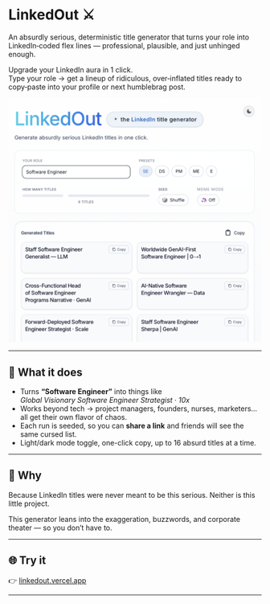 # LinkedOut ⚔️

An absurdly serious, deterministic title generator that turns your role into LinkedIn‑coded flex lines — professional, plausible, and just unhinged enough.

Upgrade your LinkedIn aura in 1 click.  
Type your role → get a lineup of ridiculous, over‑inflated titles ready to copy‑paste into your profile or next humblebrag post.

![LinkedOut screenshot](linkedout-ss.png)

---

## 💼 What it does
- Turns **“Software Engineer”** into things like  
  *Global Visionary Software Engineer Strategist · 10x*  
- Works beyond tech → project managers, founders, nurses, marketers… all get their own flavor of chaos.  
- Each run is seeded, so you can **share a link** and friends will see the same cursed list.  
- Light/dark mode toggle, one-click copy, up to 16 absurd titles at a time.  

---

## 🎯 Why
Because LinkedIn titles were never meant to be this serious. Neither is this little project.

This generator leans into the exaggeration, buzzwords, and corporate theater — so you don’t have to.  

---

## 🌐 Try it
👉 [linkedout.vercel.app](https://linkedout.vercel.app)

---
